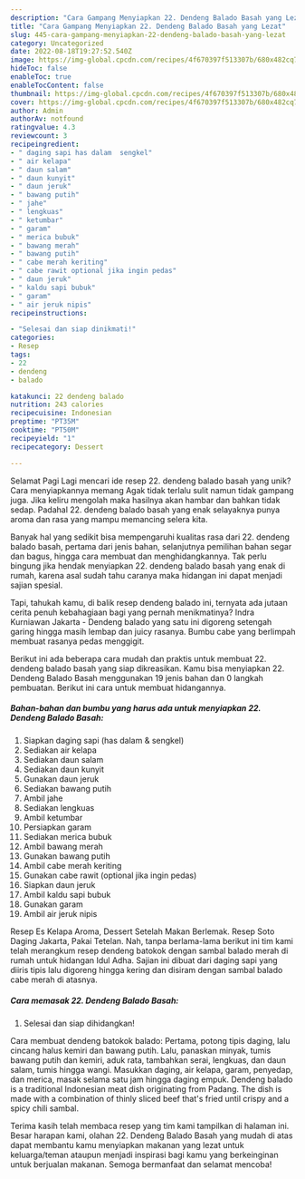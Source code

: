 ```yaml
---
description: "Cara Gampang Menyiapkan 22. Dendeng Balado Basah yang Lezat"
title: "Cara Gampang Menyiapkan 22. Dendeng Balado Basah yang Lezat"
slug: 445-cara-gampang-menyiapkan-22-dendeng-balado-basah-yang-lezat
category: Uncategorized
date: 2022-08-18T19:27:52.540Z
image: https://img-global.cpcdn.com/recipes/4f670397f513307b/680x482cq70/22-dendeng-balado-basah-foto-resep-utama.jpg
hideToc: false
enableToc: true
enableTocContent: false
thumbnail: https://img-global.cpcdn.com/recipes/4f670397f513307b/680x482cq70/22-dendeng-balado-basah-foto-resep-utama.jpg
cover: https://img-global.cpcdn.com/recipes/4f670397f513307b/680x482cq70/22-dendeng-balado-basah-foto-resep-utama.jpg
author: Admin
authorAv: notfound
ratingvalue: 4.3
reviewcount: 3
recipeingredient:
- " daging sapi has dalam  sengkel"
- " air kelapa"
- " daun salam"
- " daun kunyit"
- " daun jeruk"
- " bawang putih"
- " jahe"
- " lengkuas"
- " ketumbar"
- " garam"
- " merica bubuk"
- " bawang merah"
- " bawang putih"
- " cabe merah keriting"
- " cabe rawit optional jika ingin pedas"
- " daun jeruk"
- " kaldu sapi bubuk"
- " garam"
- " air jeruk nipis"
recipeinstructions:

- "Selesai dan siap dinikmati!"
categories:
- Resep
tags:
- 22
- dendeng
- balado

katakunci: 22 dendeng balado 
nutrition: 243 calories
recipecuisine: Indonesian
preptime: "PT35M"
cooktime: "PT50M"
recipeyield: "1"
recipecategory: Dessert

---
```



Selamat Pagi Lagi mencari ide resep 22. dendeng balado basah yang unik? Cara menyiapkannya memang Agak tidak terlalu sulit namun tidak gampang juga. Jika keliru mengolah maka hasilnya akan hambar dan bahkan tidak sedap. Padahal 22. dendeng balado basah yang enak selayaknya punya aroma dan rasa yang mampu memancing selera kita.


Banyak hal yang sedikit bisa mempengaruhi kualitas rasa dari 22. dendeng balado basah, pertama dari jenis bahan, selanjutnya pemilihan bahan segar dan bagus, hingga cara membuat dan menghidangkannya. Tak perlu bingung jika hendak menyiapkan 22. dendeng balado basah yang enak di rumah, karena asal sudah tahu caranya maka hidangan ini dapat menjadi sajian spesial.

Tapi, tahukah kamu, di balik resep dendeng balado ini, ternyata ada jutaan cerita penuh kebahagiaan bagi yang pernah menikmatinya? Indra Kurniawan Jakarta - Dendeng balado yang satu ini digoreng setengah garing hingga masih lembap dan juicy rasanya. Bumbu cabe yang berlimpah membuat rasanya pedas menggigit.


Berikut ini ada beberapa cara mudah dan praktis untuk membuat 22. dendeng balado basah yang siap dikreasikan. Kamu bisa menyiapkan 22. Dendeng Balado Basah menggunakan 19 jenis bahan dan 0 langkah pembuatan. Berikut ini cara untuk membuat hidangannya.

<!--inarticleads1-->

##### Bahan-bahan dan bumbu yang harus ada untuk menyiapkan 22. Dendeng Balado Basah:

1. Siapkan  daging sapi (has dalam &amp; sengkel)
1. Sediakan  air kelapa
1. Sediakan  daun salam
1. Sediakan  daun kunyit
1. Gunakan  daun jeruk
1. Sediakan  bawang putih
1. Ambil  jahe
1. Sediakan  lengkuas
1. Ambil  ketumbar
1. Persiapkan  garam
1. Sediakan  merica bubuk
1. Ambil  bawang merah
1. Gunakan  bawang putih
1. Ambil  cabe merah keriting
1. Gunakan  cabe rawit (optional jika ingin pedas)
1. Siapkan  daun jeruk
1. Ambil  kaldu sapi bubuk
1. Gunakan  garam
1. Ambil  air jeruk nipis


Resep Es Kelapa Aroma, Dessert Setelah Makan Berlemak. Resep Soto Daging Jakarta, Pakai Tetelan. Nah, tanpa berlama-lama berikut ini tim kami telah merangkum resep dendeng batokok dengan sambal balado merah di rumah untuk hidangan Idul Adha. Sajian ini dibuat dari daging sapi yang diiris tipis lalu digoreng hingga kering dan disiram dengan sambal balado cabe merah di atasnya. 

<!--inarticleads2-->

##### Cara memasak 22. Dendeng Balado Basah:


1. Selesai dan siap dihidangkan!

Cara membuat dendeng batokok balado: Pertama, potong tipis daging, lalu cincang halus kemiri dan bawang putih. Lalu, panaskan minyak, tumis bawang putih dan kemiri, aduk rata, tambahkan serai, lengkuas, dan daun salam, tumis hingga wangi. Masukkan daging, air kelapa, garam, penyedap, dan merica, masak selama satu jam hingga daging empuk. Dendeng balado is a traditional Indonesian meat dish originating from Padang. The dish is made with a combination of thinly sliced beef that&#39;s fried until crispy and a spicy chili sambal. 

Terima kasih telah membaca resep yang tim kami tampilkan di halaman ini. Besar harapan kami, olahan 22. Dendeng Balado Basah yang mudah di atas dapat membantu kamu menyiapkan makanan yang lezat untuk keluarga/teman ataupun menjadi inspirasi bagi kamu yang berkeinginan untuk berjualan makanan. Semoga bermanfaat dan selamat mencoba!
